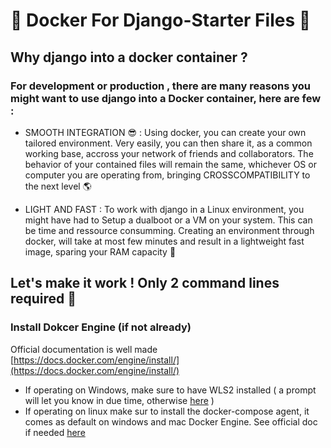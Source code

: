 # 🐳 Docker For Django-Starter Files 🐳

## Why django into a docker container ?

### For development or production , there are many reasons you might want to use django into a Docker container, here are few :


- SMOOTH INTEGRATION 😎 : Using docker, you can create your own tailored environment. Very easily, you can then share it, as a common working base, accross your network of friends and collaborators. The behavior of your contained files will remain the same, whichever OS or computer you are operating from, bringing CROSSCOMPATIBILITY to the next level 🌎 

- LIGHT AND FAST : To work with django in a Linux environment, you might have had to Setup a dualboot or a VM on your system. This can be time and ressource consumming. Creating an environment through docker, will take at most few minutes and result in a lightweight fast image, sparing your RAM capacity 🐏  


## Let's make it work ! Only 2 command lines required 🙏

### Install Dokcer Engine (if not already)

Official documentation is well made [https://docs.docker.com/engine/install/](https://docs.docker.com/engine/install/)

- If operating on Windows, make sure to have WLS2 installed ( a prompt will let you know in due time, otherwise [here](https://docs.microsoft.com/en-us/windows/wsl/install-win10#step-4---download-the-linux-kernel-update-package) )
- If operating on linux make sur to install the docker-compose agent, it comes as default on windows and mac Docker Engine. See official doc if needed [here](https://docs.docker.com/compose/install/) 



